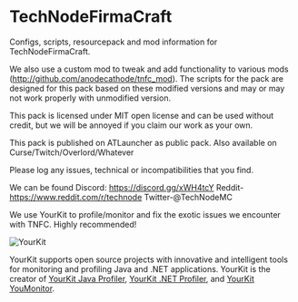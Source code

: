 TechNodeFirmaCraft
==================

Configs, scripts, resourcepack and mod information for TechNodeFirmaCraft.

We also use a custom mod to tweak and add functionality to various mods (http://github.com/anodecathode/tnfc_mod). The scripts for the pack are designed for this pack based on these modified versions and may or may not work properly with unmodified version.

This pack is licensed under MIT open license and can be used without credit, but we will be annoyed if you claim our work as your own.

This pack is published on ATLauncher as public pack. Also available on Curse/Twitch/Overlord/Whatever

Please log any issues, technical or incompatibilities that you find.

We can be found
Discord: https://discord.gg/xWH4tcY
Reddit-https://www.reddit.com/r/technode
Twitter-@TechNodeMC


We use YourKit to profile/monitor and fix the exotic issues we encounter with TNFC. Highly recommended!

![YourKit](https://www.yourkit.com/images/yklogo.png)

YourKit supports open source projects with innovative and intelligent tools
for monitoring and profiling Java and .NET applications.
YourKit is the creator of <a href="https://www.yourkit.com/java/profiler/">YourKit Java Profiler</a>,
<a href="https://www.yourkit.com/.net/profiler/">YourKit .NET Profiler</a>,
and <a href="https://www.yourkit.com/youmonitor/">YourKit YouMonitor</a>.
